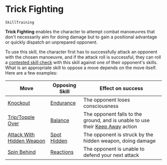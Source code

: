 # Trick Fighting

`SkillTraining`

**Trick Fighting** enables the character to attempt combat manoeuvres that don't necessarily aim for doing damage but to gain a positional advantage or quickly dispatch an unprepared opponent.

To use this skill, the character first has to successfully attack an opponent with the chosen manoeuvre, and if the attack roll is successful, they can roll a [contested skill check](rule:skill_check) with this skill against one of their opponent's skills. What is an appropriate skill to oppose a move depends on the move itself. Here are a few examples:

| Move | Opposing Skill | Effect on success |
| ---- | -------------- | ------ |
| [Knockout](action:knockout) | [Endurance](skill:endurance) | The opponent loses consciousness |
| [Trip/Topple Over](action:trip) | [Balance](skill:balance) | The opponent falls to the ground, and is unable to use their [Keep Away](action:keep-away) action |
| [Attack With Hidden Weapon](action:hidden-weapon) | [Spot Hidden](skill:spot_hidden) | The opponent is struck by the hidden weapon, doing damage |
| [Spin Behind](action:spin-behind) | [Reactions](skill:reactions) | The opponent is unable to defend your next attack |
